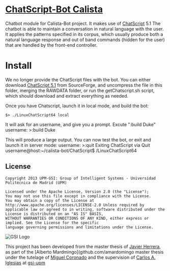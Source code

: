 # [ChatScript-Bot Calista](https://github.com/gsi-upm/calista-bot/ChatScript)


Chatbot module for Calista-Bot project. It makes use of [ChatScript](http://sourceforge.net/projects/chatscript/) 5.1 
The chatbot is able to maintain a conversation in natural language with the user. It applies the patterns specified in 
its corpus, which usually produce both a natural language response and out of band commands (hidden for the user) that
 are handled by the front-end controller. 

# Install

We no longer provide the ChatScript files with the bot. You can either download [ChatScript 5.1](http://sourceforge.net/projects/chatscript/files/ChatScript-5.1.zip/download)
from SourceForge, and uncompress the file in this folder, merging the RAWDATA folder, or run the getChatscript.sh script, which should download and extract everything as needed.

Once you have Chatscript, launch it in local mode, and build the bot:

    $> ./LinuxChatScript64 local

It will ask for an username, and give you a prompt. Excute ":build Duke"
    username: >:build Duke

This will produce a large output. You can now test the bot, or exit and launch it in server mode:
    username: >:quit
    Exiting ChatScript via Quit
    username@host:~/calista-bot/ChatScript$ /LinuxChatScript64

## License

```
Copyright 2013 UPM-GSI: Group of Intelligent Systems - Universidad Politécnica de Madrid (UPM)

Licensed under the Apache License, Version 2.0 (the "License"); 
You may not use this file except in compliance with the License. 
You may obtain a copy of the License at http://www.apache.org/licenses/LICENSE-2.0 Unless required by 
applicable law or agreed to in writing, software distributed under the License is distributed on an "AS IS" BASIS,
WITHOUT WARRANTIES OR CONDITIONS OF ANY KIND, either express or implied. See the License for the specific 
language governing permissions and limitations under the License.
```
![GSI Logo](http://gsi.dit.upm.es/templates/jgsi/images/logo.png)

This project has been developed from the master thesis of [Javier Herrera](https://github.com/javiherrera), as part of the [Alberto Mardmingo](github.com/amardomingo master thesis under the tutelage of [Miguel Coronado](https://github.com/miguelcb84) and the supervision of [Carlos A. Iglesias](https://github.com/cif2cif) at [gsi-upm](https://github.com/gsi-upm)

